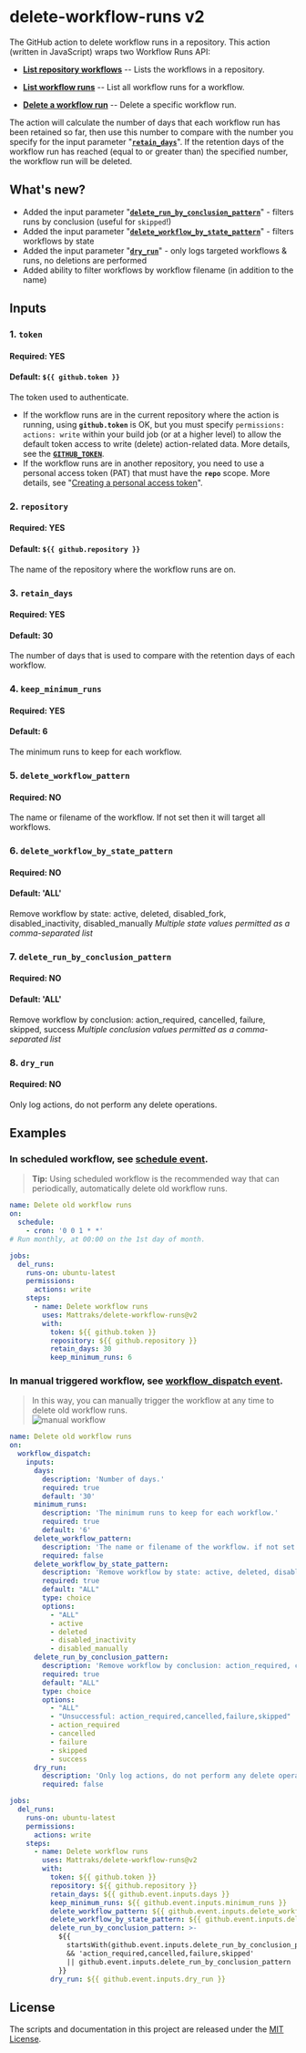 # delete-workflow-runs v2
The GitHub action to delete workflow runs in a repository. This action (written in JavaScript) wraps two Workflow Runs API:
* [**List repository workflows**](https://docs.github.com/en/free-pro-team@latest/rest/reference/actions#list-repository-workflows) -- Lists the workflows in a repository.

* [**List workflow runs**](https://docs.github.com/en/free-pro-team@latest/rest/reference/actions#list-workflow-runs) -- List all workflow runs for a workflow.

* [**Delete a workflow run**](https://docs.github.com/en/free-pro-team@latest/rest/reference/actions#delete-a-workflow-run) -- Delete a specific workflow run.

The action will calculate the number of days that each workflow run has been retained so far, then use this number to compare with the number you specify for the input parameter "[**`retain_days`**](#3-retain_days)". If the retention days of the workflow run has reached (equal to or greater than) the specified number, the workflow run will be deleted.

## What's new?
* Added the input parameter "[**`delete_run_by_conclusion_pattern`**](#7-delete_run_by_conclusion_pattern)" - filters runs by conclusion (useful for `skipped`!)
* Added the input parameter "[**`delete_workflow_by_state_pattern`**](#6-delete_workflow_by_state_pattern)" - filters workflows by state
* Added the input parameter "[**`dry_run`**](#8-dry_run)" - only logs targeted workflows & runs, no deletions are performed
* Added ability to filter workflows by workflow filename (in addition to the name)
##

## Inputs
### 1. `token`
#### Required: YES
#### Default: `${{ github.token }}`
The token used to authenticate.
* If the workflow runs are in the current repository where the action is running, using **`github.token`** is OK, but you must specify `permissions: actions: write` within your build job (or at a higher level) to allow the default token access to write (delete) action-related data. More details, see the [**`GITHUB_TOKEN`**](https://docs.github.com/en/free-pro-team@latest/actions/reference/authentication-in-a-workflow).
* If the workflow runs are in another repository, you need to use a personal access token (PAT) that must have the **`repo`** scope. More details, see "[Creating a personal access token](https://docs.github.com/en/free-pro-team@latest/github/authenticating-to-github/creating-a-personal-access-token)".

### 2. `repository`
#### Required: YES
#### Default: `${{ github.repository }}`
The name of the repository where the workflow runs are on.

### 3. `retain_days`
#### Required: YES
#### Default: 30
The number of days that is used to compare with the retention days of each workflow.

### 4. `keep_minimum_runs`
#### Required: YES
#### Default: 6
The minimum runs to keep for each workflow.

### 5. `delete_workflow_pattern`
#### Required: NO
The name or filename of the workflow. If not set then it will target all workflows.

### 6. `delete_workflow_by_state_pattern`
#### Required: NO
#### Default: 'ALL'
Remove workflow by state: active, deleted, disabled_fork, disabled_inactivity, disabled_manually
_Multiple state values permitted as a comma-separated list_

### 7. `delete_run_by_conclusion_pattern`
#### Required: NO
#### Default: 'ALL'
Remove workflow by conclusion: action_required, cancelled, failure, skipped, success
_Multiple conclusion values permitted as a comma-separated list_

### 8. `dry_run`
#### Required: NO
Only log actions, do not perform any delete operations.
##

## Examples
### In scheduled workflow, see [schedule event](https://docs.github.com/en/free-pro-team@latest/actions/reference/events-that-trigger-workflows#schedule).
> **Tip:** Using scheduled workflow is the recommended way that can periodically, automatically delete old workflow runs.
```yaml
name: Delete old workflow runs
on:
  schedule:
    - cron: '0 0 1 * *'
# Run monthly, at 00:00 on the 1st day of month.

jobs:
  del_runs:
    runs-on: ubuntu-latest
    permissions:
      actions: write
    steps:
      - name: Delete workflow runs
        uses: Mattraks/delete-workflow-runs@v2
        with:
          token: ${{ github.token }}
          repository: ${{ github.repository }}
          retain_days: 30
          keep_minimum_runs: 6
```

### In manual triggered workflow, see [workflow_dispatch event](https://docs.github.com/en/free-pro-team@latest/actions/reference/events-that-trigger-workflows#workflow_dispatch).
> In this way, you can manually trigger the workflow at any time to delete old workflow runs. <br/>
![manual workflow](img/example.PNG)
```yaml
name: Delete old workflow runs
on:
  workflow_dispatch:
    inputs:
      days:
        description: 'Number of days.'
        required: true
        default: '30'
      minimum_runs:
        description: 'The minimum runs to keep for each workflow.'
        required: true
        default: '6'
      delete_workflow_pattern:
        description: 'The name or filename of the workflow. if not set then it will target all workflows.'
        required: false
      delete_workflow_by_state_pattern:
        description: 'Remove workflow by state: active, deleted, disabled_fork, disabled_inactivity, disabled_manually'
        required: true
        default: "ALL"
        type: choice
        options:
          - "ALL"
          - active
          - deleted
          - disabled_inactivity
          - disabled_manually
      delete_run_by_conclusion_pattern:
        description: 'Remove workflow by conclusion: action_required, cancelled, failure, skipped, success'
        required: true
        default: "ALL"
        type: choice
        options:
          - "ALL"
          - "Unsuccessful: action_required,cancelled,failure,skipped"
          - action_required
          - cancelled
          - failure
          - skipped
          - success
      dry_run:
        description: 'Only log actions, do not perform any delete operations.'
        required: false

jobs:
  del_runs:
    runs-on: ubuntu-latest
    permissions:
      actions: write
    steps:
      - name: Delete workflow runs
        uses: Mattraks/delete-workflow-runs@v2
        with:
          token: ${{ github.token }}
          repository: ${{ github.repository }}
          retain_days: ${{ github.event.inputs.days }}
          keep_minimum_runs: ${{ github.event.inputs.minimum_runs }}
          delete_workflow_pattern: ${{ github.event.inputs.delete_workflow_pattern }}
          delete_workflow_by_state_pattern: ${{ github.event.inputs.delete_workflow_by_state_pattern }}
          delete_run_by_conclusion_pattern: >-
            ${{
              startsWith(github.event.inputs.delete_run_by_conclusion_pattern, 'Unsuccessful:')
              && 'action_required,cancelled,failure,skipped'
              || github.event.inputs.delete_run_by_conclusion_pattern
            }}
          dry_run: ${{ github.event.inputs.dry_run }}
```
##

## License
The scripts and documentation in this project are released under the [MIT License](LICENSE).
##
